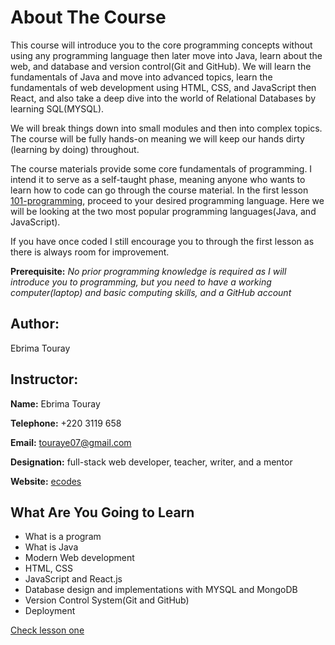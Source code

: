 # About The Course

This course will introduce you to the core programming concepts without using any programming language then later move into Java, learn about the web, and database and version control(Git and GitHub). We will learn the fundamentals of Java and move into advanced topics, learn the fundamentals of web development using HTML, CSS, and JavaScript then React, and also take a deep dive into the world of Relational Databases by learning SQL(MYSQL).

We will break things down into small modules and then into complex topics. The course will be fully hands-on meaning we will keep our hands dirty (learning by doing) throughout.

The course materials provide some core fundamentals of programming. I intend it to serve as a self-taught phase, meaning anyone who wants to learn how to code can go through the course material. In the first lesson [101-programming](https://github.com/touraye/under-doz/tree/main/101-programming), proceed to your desired programming language. Here we will be looking at the two most popular programming languages(Java, and JavaScript).

If you have once coded I still encourage you to through the first lesson as there is always room for improvement.

**Prerequisite:** *No prior programming  knowledge is required as I will introduce you to programming, but you need to have a working computer(laptop) and basic computing skills, and a GitHub account*

## Author:

Ebrima Touray

## Instructor:

**Name:** Ebrima Touray

**Telephone:** +220 3119 658

**Email:** touraye07@gmail.com

**Designation:** full-stack web developer, teacher, writer, and a mentor

**Website:** [ecodes](https://www.ecodes.gm) 

## What Are You Going to Learn

* What is a program
* What is Java
* Modern Web development
* HTML, CSS
* JavaScript and React.js
* Database design and implementations with MYSQL and MongoDB
* Version Control System(Git and GitHub)
* Deployment

[Check lesson one](https://github.com/touraye/under-doz/blob/main/101-programming/L101-the-way-we-program.md)
